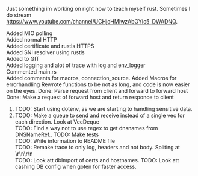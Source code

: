 
Just something im working on right now to teach myself rust. Sometimes I do stream https://www.youtube.com/channel/UCHjoHMIwzAbOYIc5_DWADNQ.  


Added MIO polling  
Added normal HTTP  
Added certificate and rustls HTTPS  
Added SNI resolver using rustls  
Added to GIT  
Added logging and alot of trace with log and env_logger  
Commented main.rs  
Added comments for macros, connection_source.
Added Macros for errorhandling
Rewrote functions to be not as long, and code is now easier on the eyes.
Done: Parse request from client and forward to forward host  
Done: Make a request of forward host and return responce to client  


1. TODO: Start using dotenv, as we are starting to handling sensitive data.  
2. TODO: Make a queue to send and receive instead of a single vec for each direction. Look at VecDeque  
TODO: Find a way not to use regex to get dnsnames from DNSNameRef..
TODO: Make tests  
TODO: Write information to README file  
TODO: Remake trace to only log, headers and not body. Spliting at \r\n\r\n  
TODO: Look att dbImport of certs and hostnames.
TODO: Look att cashing DB config when goten for faster access.  
  
  